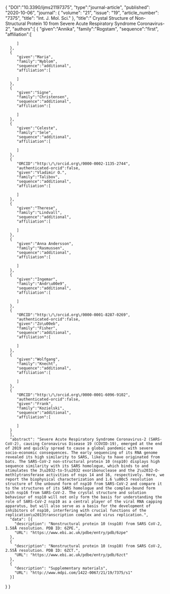 {
      "DOI":"10.3390/ijms21197375",
      "type":"journal-article",
      "published": "2020-10-06",
      "journal": {
          "volume": "21",
          "issue": "19",
          "article_number": "7375",
          "title": "Int. J. Mol. Sci."
          },
      "title":" Crystal Structure of Non-Structural Protein 10 from Severe Acute Respiratory Syndrome Coronavirus-2",
      "authors":[
      {
         "given":"Annika",
         "family":"Rogstam",
         "sequence":"first",
         "affiliation":[

         ]
      },
      {
         "given":"Maria",
         "family":"Nyblom",
         "sequence":"additional",
         "affiliation":[

         ]
      },
      {
         "given":"Signe",
         "family":"Christensen",
         "sequence":"additional",
         "affiliation":[

         ]
      },
      {
         "given":"Celeste",
         "family":"Sele",
         "sequence":"additional",
         "affiliation":[

         ]
      },
      {
         "ORCID":"http:\/\/orcid.org\/0000-0002-1135-2744",
         "authenticated-orcid":false,
         "given":"Vladimir O.",
         "family":"Talibov",
         "sequence":"additional",
         "affiliation":[

         ]
      },
      {
         "given":"Therese",
         "family":"Lindvall",
         "sequence":"additional",
         "affiliation":[

         ]
      },
      {
         "given":"Anna Andersson",
         "family":"Rasmussen",
         "sequence":"additional",
         "affiliation":[

         ]
      },
      {
         "given":"Ingemar",
         "family":"Andr\u00e9",
         "sequence":"additional",
         "affiliation":[

         ]
      },
      {
         "ORCID":"http:\/\/orcid.org\/0000-0001-8287-0269",
         "authenticated-orcid":false,
         "given":"Zo\u00eb",
         "family":"Fisher",
         "sequence":"additional",
         "affiliation":[

         ]
      },
      {
         "given":"Wolfgang",
         "family":"Knecht",
         "sequence":"additional",
         "affiliation":[

         ]
      },
      {
         "ORCID":"http:\/\/orcid.org\/0000-0001-6096-9102",
         "authenticated-orcid":false,
         "given":"Frank",
         "family":"Kozielski",
         "sequence":"additional",
         "affiliation":[

         ]
      }
      ],
      "abstract": "Severe Acute Respiratory Syndrome Coronavirus-2 (SARS-CoV-2), causing Coronavirus Disease 19 (COVID-19), emerged at the end of 2019 and quickly spread to cause a global pandemic with severe socio-economic consequences. The early sequencing of its RNA genome revealed its high similarity to SARS, likely to have originated from bats. The SARS-CoV-2 non-structural protein 10 (nsp10) displays high sequence similarity with its SARS homologue, which binds to and stimulates the 3\u2032-to-5\u2032 exoribonuclease and the 2\u2032-O-methlytransferase activities of nsps 14 and 16, respectively. Here, we report the biophysical characterization and 1.6 \u00c5 resolution structure of the unbound form of nsp10 from SARS-CoV-2 and compare it to the structures of its SARS homologue and the complex-bound form with nsp16 from SARS-CoV-2. The crystal structure and solution behaviour of nsp10 will not only form the basis for understanding the role of SARS-CoV-2 nsp10 as a central player of the viral RNA capping apparatus, but will also serve as a basis for the development of inhibitors of nsp10, interfering with crucial functions of the replication\u2013transcription complex and virus replication.",
      "data": [{
        "description": "Nonstructural protein 10 (nsp10) from SARS CoV-2, 1.58Å resolution. PDB ID: 6ZPE.",
        "URL": "https://www.ebi.ac.uk/pdbe/entry/pdb/6zpe"
      },
      {
        "description": "Nonstructural protein 10 (nsp10) from SARS CoV-2,  2.55Å resolution. PDB ID: 6ZCT.",
        "URL": "https://www.ebi.ac.uk/pdbe/entry/pdb/6zct"
      },
      {
        "description": "Supplementary materials",
        "URL": "http://www.mdpi.com/1422-0067/21/19/7375/s1"
      }]
   }
}
